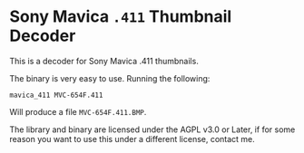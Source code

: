 # Sony Mavica `.411` Thumbnail Decoder
This is a decoder for Sony Mavica .411 thumbnails.

The binary is very easy to use. Running the following:
```
mavica_411 MVC-654F.411
```

Will produce a file `MVC-654F.411.BMP`.

The library and binary are licensed under the AGPL v3.0 or Later, if for some
reason you want to use this under a different license, contact me.
